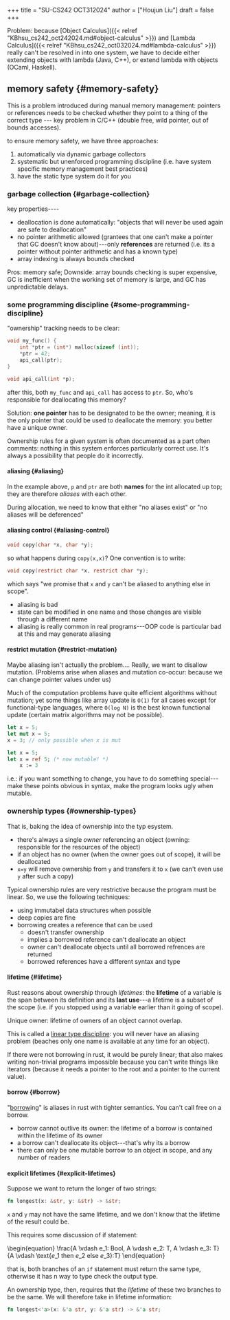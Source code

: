 +++
title = "SU-CS242 OCT312024"
author = ["Houjun Liu"]
draft = false
+++

Problem: because [Object Calculus]({{< relref "KBhsu_cs242_oct242024.md#object-calculus" >}}) and [Lambda Calculus]({{< relref "KBhsu_cs242_oct032024.md#lambda-calculus" >}}) really can't be resolved in into one system, we have to decide either extending objects with lambda (Java, C++), or extend lambda with objects (OCaml, Haskell).


## memory safety {#memory-safety}

This is a problem introduced during manual memory management: pointers or references needs to be checked whether they point to a thing of the correct type --- key problem in C/C++ (double free, wild pointer, out of bounds accesses).

to ensure memory safety, we have three approaches:

1.  automatically via dynamic garbage collectors
2.  systematic but unenforced programming discipline (i.e. have system specific memory management best practices)
3.  have the static type system do it for you


### garbage collection {#garbage-collection}

key properties----

-   deallocation is done automatically: "objects that will never be used again are safe to deallocation"
-   no pointer arithmetic allowed (grantees that one can't make a pointer that GC doesn't know about)---only **references** are returned (i.e. its a pointer without pointer arithmetic and has a known type)
-   array indexing is always bounds checked

Pros: memory safe; Downside: array bounds checking is super expensive, GC is inefficient when the working set of memory is large, and GC has unpredictable delays.


### some programming discipline {#some-programming-discipline}

"ownership" tracking needs to be clear:

```c
void my_func() {
    int *ptr = (int*) malloc(sizeof (int));
    *ptr = 42;
    api_call(ptr);
}

void api_call(int *p);
```

after this, both `my_func` and `api_call` has access to `ptr`. So, who's responsible for deallocating this memory?

Solution: **one pointer** has to be designated to be the owner; meaning, it is the only pointer that could be used to deallocate the memory: you better have a unique owner.

Ownership rules for a given system is often documented as a part often comments: nothing in this system enforces particularly correct use. It's always a possibility that people do it incorrectly.


#### aliasing {#aliasing}

In the example above, `p` and `ptr` are both **names** for the int allocated up top; they are therefore _aliases_ with each other.

During allocation, we need to know that either "no aliases exist" or "no aliases will be deferenced"


#### aliasing control {#aliasing-control}

```c
void copy(char *x, char *y);
```

so what happens during `copy(x,x)`? One convention is to write:

```c
void copy(restrict char *x, restrict char *y);
```

which says "we promise that `x` and `y` can't be aliased to anything else in scope".

-   aliasing is bad
-   state can be modified in one name and those changes are visible through a different name
-   aliasing is really common in real programs---OOP code is particular bad at this and may generate aliasing


#### restrict mutation {#restrict-mutation}

Maybe aliasing isn't actually the problem.... Really, we want to disallow mutation. (Problems arise when aliases and mutation co-occur: because we can change pointer values under us)

Much of the computation problems have quite efficient algorithms without mutation; yet some things like array update is `O(1)` for all cases except for functional-type languages, where `O(log N)` is the best known functional update (certain matrix algorithms may not be possible).

```rust
let x = 5;
let mut x = 5;
x = 3; // only possible when x is mut
```

```sml
let x = 5;
let x = ref 5; (* now mutable! *)
    x := 3
```

i.e.: if you want something to change, you have to do something special---make these points obvious in syntax, make the program looks ugly when mutable.


### ownership types {#ownership-types}

That is, baking the idea of ownership into the typ esystem.

-   there's always a single _owner_ referencing an object (owning: responsible for the resources of the object)
-   if an object has no owner (when the owner goes out of scope), it will be deallocated
-   `x=y` will remove ownership from `y` and transfers it to `x` (we can't even use `y` after such a copy)

Typical ownership rules are very restrictive because the program must be linear. So, we use the following techniques:

-   using immutabel data structures when possible
-   deep copies are fine
-   borrowing creates a reference that can be used
    -   doesn't transfer ownership
    -   implies a borrowed reference can't deallocate an object
    -   owner can't deallocate objects until all borrowed refrences are returned
    -   borrowed references have a different syntax and type


#### lifetime {#lifetime}

Rust reasons about ownership through _lifetimes_: the **lifetime** of a variable is the span between its definition and its **last use**---a lifetime is a subset of the scope (i.e. if you stopped using a variable earlier than it going of scope).

Unique owner: lifetime of owners of an object cannot overlap.

This is called a [linear type discipline](#lifetime): you will never have an aliasing problem (beaches only one name is available at any time for an object).

If there were not borrowing in rust, it would be purely linear; that also makes writing non-trivial programs impossible because you can't write things like iterators (because it needs a pointer to the root and a pointer to the current value).


#### borrow {#borrow}

"[borrow](#borrow)ing" is aliases in rust with tighter semantics. You can't call free on a borrow.

-   borrow cannot outlive its owner: the lifetime of a borrow is contained within the lifetime of its owner
-   a borrow can't deallocate its object---that's why its a borrow
-   there can only be one mutable borrow to an object in scope, and any number of readers


#### explicit lifetimes {#explicit-lifetimes}

Suppose we want to return the longer of two strings:

```rust
fn longest(x: &str, y: &str) -> &str;
```

`x` and `y` may not have the same lifetime, and we don't know that the lifetime of the result could be.

This requires some discussion of if statement:

\begin{equation}
\frac{A \vdash e\_1: Bool, A \vdash e\_2: T, A \vdash e\_3: T}{A \vdash \text{$e\_1$ then $e\_2$ else $e\_3$}:T}
\end{equation}

that is, both branches of an `if` statement must return the same type, otherwise it has n way to type check the output type.

An ownership type, then, requires that the _lifetime_ of these two branches to be the same. We will therefore take in lifetime information:

```rust
fn longest<'a>(x: &'a str, y: &'a str) -> &'a str;
```
